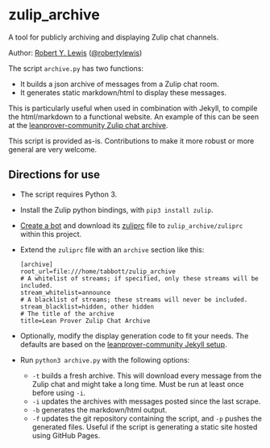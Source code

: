 # zulip_archive

A tool for publicly archiving and displaying Zulip chat channels.

Author: [Robert Y. Lewis](https://robertylewis.com/) ([@robertylewis](https://github.com/robertylewis))

The script `archive.py` has two functions:
* It builds a json archive of messages from a Zulip chat room.
* It generates static markdown/html to display these messages.

This is particularly useful when used in combination with Jekyll, to
compile the html/markdown to a functional website. An example of this
can be seen at the [leanprover-community Zulip chat
archive](https://leanprover-community.github.io/archive/).

This script is provided as-is. Contributions to make it more robust or
more general are very welcome.

## Directions for use

* The script requires Python 3.
* Install the Zulip python bindings, with `pip3 install zulip`.
* [Create a bot](https://zulipchat.com/help/add-a-bot-or-integration)
  and download its
  [zuliprc](https://zulipchat.com/api/configuring-python-bindings)
  file to `zulip_archive/zuliprc` within this project.
* Extend the `zuliprc` file with an `archive` section like this:
    ```
    [archive]
    root_url=file:///home/tabbott/zulip_archive
    # A whitelist of streams; if specified, only these streams will be included.
    stream_whitelist=announce
    # A blacklist of streams; these streams will never be included.
    stream_blacklist=hidden, other hidden
    # The title of the archive
    title=Lean Prover Zulip Chat Archive
    ```
* Optionally, modify the display generation code to fit your needs. The
  defaults are based on the [leanprover-community Jekyll
  setup](https://github.com/leanprover-community/leanprover-community.github.io).

* Run `python3 archive.py` with the following options:
  * `-t` builds a fresh archive. This will download every message from the Zulip chat and might take a long time. Must be run at least once before using `-i`.
  * `-i` updates the archives with messages posted since the last scrape.
  * `-b` generates the markdown/html output.
  * `-f` updates the git repository containing the script, and `-p` pushes the generated files. Useful if the script is generating a static site hosted using GitHub Pages.
